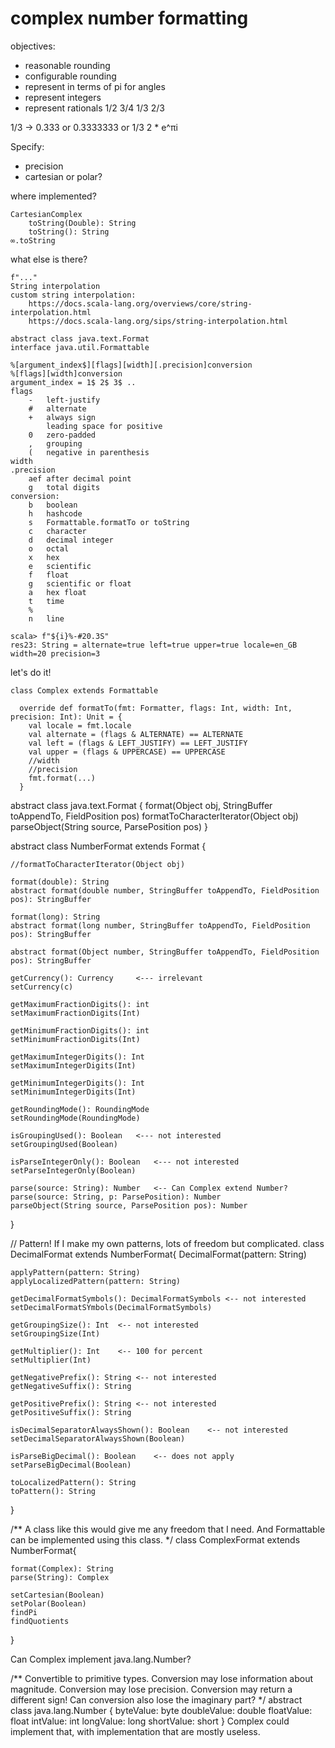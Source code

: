# complex number formatting

objectives:

- reasonable rounding
- configurable rounding
- represent in terms of pi
    for angles
- represent integers
- represent rationals
    1/2 3/4 1/3 2/3

1/3 -> 0.333 or 0.3333333 or 1/3
2 * e^πi

Specify:
* precision
* cartesian or polar?

where implemented?

    CartesianComplex
        toString(Double): String
        toString(): String
    ∞.toString

what else is there?

    f"..."
    String interpolation
    custom string interpolation:
        https://docs.scala-lang.org/overviews/core/string-interpolation.html
        https://docs.scala-lang.org/sips/string-interpolation.html

    abstract class java.text.Format
    interface java.util.Formattable

    %[argument_index$][flags][width][.precision]conversion
    %[flags][width]conversion
    argument_index = 1$ 2$ 3$ ..
    flags
        -   left-justify
        #   alternate
        +   always sign
            leading space for positive
        0   zero-padded
        ,   grouping
        (   negative in parenthesis
    width
    .precision
        aef after decimal point
        g   total digits
    conversion:
        b   boolean
        h   hashcode
        s   Formattable.formatTo or toString
        c   character
        d   decimal integer
        o   octal
        x   hex
        e   scientific
        f   float
        g   scientific or float
        a   hex float
        t   time
        %
        n   line

    scala> f"${i}%-#20.3S"
    res23: String = alternate=true left=true upper=true locale=en_GB width=20 precision=3

let's do it!

    class Complex extends Formattable    
    
      override def formatTo(fmt: Formatter, flags: Int, width: Int, precision: Int): Unit = {
        val locale = fmt.locale
        val alternate = (flags & ALTERNATE) == ALTERNATE
        val left = (flags & LEFT_JUSTIFY) == LEFT_JUSTIFY
        val upper = (flags & UPPERCASE) == UPPERCASE
        //width
        //precision
        fmt.format(...)
      }

abstract class java.text.Format {
    format(Object obj, StringBuffer toAppendTo, FieldPosition pos)
    formatToCharacterIterator(Object obj)
    parseObject(String source, ParsePosition pos) 
}

abstract class NumberFormat extends Format {

    //formatToCharacterIterator(Object obj) 

    format(double): String
    abstract format(double number, StringBuffer toAppendTo, FieldPosition pos): StringBuffer

    format(long): String
    abstract format(long number, StringBuffer toAppendTo, FieldPosition pos): StringBuffer

    abstract format(Object number, StringBuffer toAppendTo, FieldPosition pos): StringBuffer

    getCurrency(): Currency     <--- irrelevant
    setCurrency(c)

    getMaximumFractionDigits(): int
    setMaximumFractionDigits(Int)
    
    getMinimumFractionDigits(): int
    setMinimumFractionDigits(Int)
    
    getMaximumIntegerDigits(): Int
    setMaximumIntegerDigits(Int)
    
    getMinimumIntegerDigits(): Int
    setMinimumIntegerDigits(Int)
    
    getRoundingMode(): RoundingMode
    setRoundingMode(RoundingMode)
    
    isGroupingUsed(): Boolean   <--- not interested
    setGroupingUsed(Boolean)
    
    isParseIntegerOnly(): Boolean   <--- not interested
    setParseIntegerOnly(Boolean)
    
    parse(source: String): Number   <-- Can Complex extend Number?
    parse(source: String, p: ParsePosition): Number
    parseObject(String source, ParsePosition pos): Number
}

// Pattern! If I make my own patterns, lots of freedom but complicated.
class DecimalFormat extends NumberFormat{ 
    DecimalFormat(pattern: String)
    
    applyPattern(pattern: String)
    applyLocalizedPattern(pattern: String)
    
    getDecimalFormatSymbols(): DecimalFormatSymbols <-- not interested
    setDecimalFormatSYmbols(DecimalFormatSymbols)
    
    getGroupingSize(): Int  <-- not interested
    setGroupingSize(Int)
    
    getMultiplier(): Int    <-- 100 for percent
    setMultiplier(Int)
    
    getNegativePrefix(): String <-- not interested
    getNegativeSuffix(): String
    
    getPositivePrefix(): String <-- not interested
    getPositiveSuffix(): String
    
    isDecimalSeparatorAlwaysShown(): Boolean    <-- not interested
    setDecimalSeparatorAlwaysShown(Boolean)
    
    isParseBigDecimal(): Boolean    <-- does not apply
    setParseBigDecimal(Boolean)
    
    toLocalizedPattern(): String    
    toPattern(): String
}

/** A class like this would give me any freedom that I need. 
    And Formattable can be implemented using this class.
*/
class ComplexFormat extends NumberFormat{
    
    format(Complex): String
    parse(String): Complex
    
    setCartesian(Boolean)
    setPolar(Boolean)
    findPi
    findQuotients
}

Can Complex implement java.lang.Number?

/** Convertible to primitive types.
    Conversion may lose information about magnitude.
    Conversion may lose precision.
    Conversion may return a different sign!
    Can conversion also lose the imaginary part?
*/
abstract class java.lang.Number {
    byteValue: byte
    doubleValue: double
    floatValue: float
    intValue: int
    longValue: long
    shortValue: short
}
Complex could implement that, with implementation that are mostly useless.